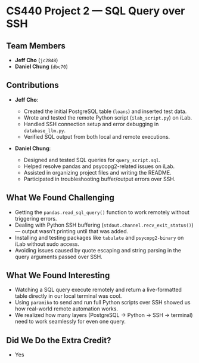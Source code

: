 # CS440 Project 2 — SQL Query over SSH

## Team Members

- **Jeff Cho** (`jc2848`)  
- **Daniel Chung** (`dbc70`)

## Contributions

- **Jeff Cho**:
  - Created the initial PostgreSQL table (`loans`) and inserted test data.
  - Wrote and tested the remote Python script (`ilab_script.py`) on iLab.
  - Handled SSH connection setup and error debugging in `database_llm.py`.
  - Verified SQL output from both local and remote executions.

- **Daniel Chung**:
  - Designed and tested SQL queries for `query_script.sql`.
  - Helped resolve pandas and psycopg2-related issues on iLab.
  - Assisted in organizing project files and writing the README.
  - Participated in troubleshooting buffer/output errors over SSH.

## What We Found Challenging

- Getting the `pandas.read_sql_query()` function to work remotely without triggering errors.
- Dealing with Python SSH buffering (`stdout.channel.recv_exit_status()`) — output wasn’t printing until that was added.
- Installing and testing packages like `tabulate` and `psycopg2-binary` on iLab without sudo access.
- Avoiding issues caused by quote escaping and string parsing in the query arguments passed over SSH.

## What We Found Interesting

- Watching a SQL query execute remotely and return a live-formatted table directly in our local terminal was cool.
- Using `paramiko` to send and run full Python scripts over SSH showed us how real-world remote automation works.
- We realized how many layers (PostgreSQL → Python → SSH → terminal) need to work seamlessly for even one query.

## Did We Do the Extra Credit?
- Yes
